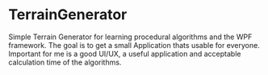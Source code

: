 # TerrainGenerator
Simple Terrain Generator for learning procedural algorithms and the WPF framework. The goal is to get a small Application thats usable for everyone. Important for me is a good UI/UX, a useful application and acceptable calculation time of the algorithms.
